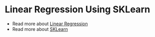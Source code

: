 # Linear Regression Using SKLearn

- Read more about [Linear Regression](https://en.wikipedia.org/wiki/Linear_regression)
- Read more about [SKLearn](https://scikit-learn.org/stable/)

